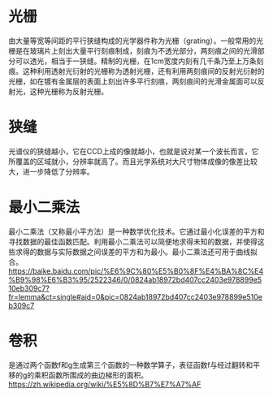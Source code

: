 # 光栅
由大量等宽等间距的平行狭缝构成的光学器件称为光栅（grating）。一般常用的光栅是在玻璃片上刻出大量平行刻痕制成，刻痕为不透光部分，两刻痕之间的光滑部分可以透光，相当于一狭缝。精制的光栅，在1cm宽度内刻有几千条乃至上万条刻痕。这种利用透射光衍射的光栅称为透射光栅，还有利用两刻痕间的反射光衍射的光栅，如在镀有金属层的表面上刻出许多平行刻痕，两刻痕间的光滑金属面可以反射光，这种光栅称为反射光栅。
# 狭缝
光谱仪的狭缝越小，它在CCD上成的像就越小，也就是说对某一个波长而言，它所覆盖的区域就小，分辨率就高了。而且光学系统对大尺寸物体成像的像差比较大，进一步降低了分辨率。
# 最小二乘法
最小二乘法（又称最小平方法）是一种数学优化技术。它通过最小化误差的平方和寻找数据的最佳函数匹配。利用最小二乘法可以简便地求得未知的数据，并使得这些求得的数据与实际数据之间误差的平方和为最小。最小二乘法还可用于曲线拟合。<https://baike.baidu.com/pic/%E6%9C%80%E5%B0%8F%E4%BA%8C%E4%B9%98%E6%B3%95/2522346/0/0824ab18972bd407cc2403e978899e510eb309c7?fr=lemma&ct=single#aid=0&pic=0824ab18972bd407cc2403e978899e510eb309c7>
# 卷积
是通过两个函数f和g生成第三个函数的一种数学算子，表征函数f与经过翻转和平移的g的乘积函数所围成的曲边梯形的面积。<https://zh.wikipedia.org/wiki/%E5%8D%B7%E7%A7%AF>
